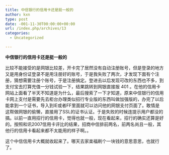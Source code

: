 ```yaml
---
title: 中信银行的信用卡还是挺一般的
author: kxn
type: post
date: -001-11-30T00:00:00+00:00
url: /index.php/archives/13
categories:
  - Uncategorized

---
```

<span><b>中信银行的信用卡还是挺一般的</b></span>

比较不能接受的是网银比较差，开卡完了居然没有自动注册账号，但是登录的地方又是用身份证登录不是用注册好的账号，于是我失败了两次，才发现下面有个注册，猜想需要注册个账号，于是注册搞定。登进去以后发现可改的东西也不多，到支付宝去打算充值一分钱试验一下，结果跳转到网银直接报 401 。在他的信用卡网站上面看了半天不知道是为什么，最后搜索了一下才知道，原来中信银行的信用卡网上支付是需要先去柜台办理类似招行专业版的东西叫做加强版的，办完了以后能拿到一个证书，导入到IE或者FF里面就可以访问他的网银支付页面了。敢情是这帮做网银的偷懒，直接用了SSL的证书认证。于是失败的时候连提示用户都没的搞。以前一直用招行的信用卡，觉得也就一般，现在看起来，招行的确实还算是好的。按照和讯2007信用卡评比的结果，招商中信排前两名，前两名尚且一般，其他行的信用卡看起来都不太能用的样子啊。。

这个中信信用卡大概就收起来了。哪天去家楽福刷个一块钱的意思意思，也就行了。